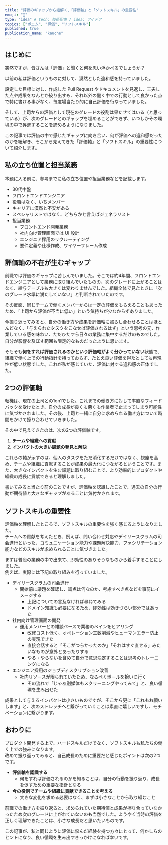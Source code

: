 ```yaml
---
title: "評価のギャップから紐解く、「評価軸」と「ソフトスキル」の重要性"
emoji: "📘"
type: "idea" # tech: 技術記事 / idea: アイデア
topics: ["ポエム", "評価", "ソフトスキル"]
published: true
publication_name: "kauche"
---
```


## はじめに
突然ですが、皆さんは「評価」と聞くと何を思い浮かべるでしょうか？  

以前の私は評価というものに対して、漠然とした違和感を持っていました。  

設定した目標に対し、作成した Pull Request やドキュメントを見返し、工夫した点や成果をなんとか絞り出すも、それ以外の働く中での行動として良かった点で特に書ける事がなく、毎度場当たり的に自己評価を行なっていました。  

そして、上司からの評価として現在のグレードの役割は果たせてはいる（と思っている）が、次のグレードとのギャップを埋めることができず、いつしかその環境の中で昇進することを諦めるようになりました。

この記事では評価の中で感じたギャップに向き合い、何が評価への違和感だったのかを紐解き、そこから見えてきた「評価軸」と「ソフトスキル」の重要性について紹介します。  

## 私の立ち位置と担当業務
本題に入る前に、参考までに私の立ち位置や担当業務などを記載します。

- 30代中盤
- フロントエンドエンジニア
- 役職はなく、いちメンバー
- キャリアに漠然と不安がある
- スペシャリストではなく、どちらかと言えばジェネラリスト
- 担当業務
  - フロントエンド開発業務
  - 社内向け管理画面では UI 設計
  - エンジニア採用のリクルーティング
  - 要件定義や仕様作成、ワイヤーフレーム作成

## 評価軸の不在が生むギャップ
前職では評価のギャップに苦しんでいました。そこでは約4年間、フロントエンドエンジニアとして業務に取り組んでいたものの、次のグレードに上がることはなく、給与テーブルも大きくは変わりませんでした。組織全体で見たときに「次のグレード水準に満たしていない」と判断されていたのです。  

その反面、同じチームで働くメンバーからは一定の評価をもらえることもあったため、「上司から評価が不当に低い」という気持ちが少なからずありました。

今振り返ってみると、自分の働き方や成果を評価軸に照らし合わせることはほとんどなく、「与えられたタスクをこなせば評価されるはず」という思考の元、作業している感を味わい、ただひたすら日々の業務に集中するだけのものでした。自分が影響を及ぼす範囲も限定的なものだったように思います。

そもそも**何をすれば評価されるのかという評価軸がよく分かっていない**状態で、組織で働く上での行動指針を持っておらず、たとえ良い評価を得たとしても再現性が低い状態でした。これが私が感じていた、評価に対する違和感の正体でした。

## 2つの評価軸
転機は、現在の上司との1on1でした。これまでの働き方に対して率直なフィードバックを受けたとき、自分の成長が良くも悪くも作業者で止まってしまう可能性に気づかされました。その後、上司と一緒に自分に求められる働き方について時間をかけて擦り合わせていきました。

その中で見えてきたのは、次の2つの評価軸です。

1. **チームや組織への貢献**
2. **インパクトの大きい課題の発見と解決**

これらの軸が示すのは、個人のタスクをただ消化するだけではなく、視座を高め、チームや組織に貢献することが成果の最大化につながるということです。また、大きなインパクトを生む課題に取り組むことで、より効率的にプロダクトや組織の成長に貢献できると理解しました。

書いてみると当たり前のことですが、評価軸を認識したことで、過去の自分の行動が期待値と大きなギャップがあることに気付かされます。

## ソフトスキルの重要性
評価軸を理解したところで、ソフトスキルの重要性を強く感じるようになりました。  
チームへの貢献を考えたとき、例えば、問い合わせ対応やデイリースクラムの司会進行といった、コミュニケーション能力や課題解決能力、ファシリテーション能力などのスキルが求められることに気づきました。  

まずは普段の業務の中で出来て、即効性のありそうなものから着手することにしました。  
例えば、実際には下記の取り組みを行っていました。

- デイリースクラムの司会進行
  - 開始前に議題を確認し、論点は何なのか、考慮すべき点などを事前にイメージする
    - 上記についての言及なければ尋ねてみる
    - ドメイン知識も必要になるため、即効性は効きづらい部分ではあった
- 社内向け管理画面の開発
  - 運用メンバーとの雑談ベースで業務のペインをヒアリング
    - 改修コスト低く、オペレーション工数削減やヒューマンエラー防止の実現できた
    - 直接会話すると「そこがつらかったのか」「それはすぐ直せる」みたいなものが意外とあったりする
    - やる・やらないを含めて自分で意思決定することは思考のトレーニングになる
- エンジニア採用のジョブディスクリプション改善
  - 社内リソースが限られていたため、なるべくボールを拾いに行く
    - その流れで「じゃあ別媒体もスクリーニングやってみて」と、良い循環を生み出せた

成果として与えるインパクトは小さいものですが、そこから更に「これもお願いします」と、次のストレッチへと繋がっていくことは素直に嬉しいですし、モチベーションに繋がります。

## おわりに
プロダクト開発する上で、ハードスキルだけでなく、ソフトスキルも私たちの働く上での強みになります。  
改めて振り返ってみると、自己成長のために重要だと感じたポイントは次の2つです。

- **評価軸を認識する**
  - 何をすれば評価されるのかを知ることは、自分の行動を振り返り、成長を促すための重要な指針となる
- **今の役割でチームや組織に貢献できることを考える**
  - 大きな変化を求める必要はなく、まずは小さなことから取り組むこと

前職での働き方を振り返ると、求められていた期待値と成果が擦り合っていなかったため次のグレードに上がれていないのも当然でした。ようやく当時の評価を正しく理解できたことは、小さな成長だと思いたいものです。

この記事が、私と同じように評価に悩んだ経験を持つ方々にとって、何かしらのヒントになり、良い循環を生み出すきっかけになれば幸いです。
